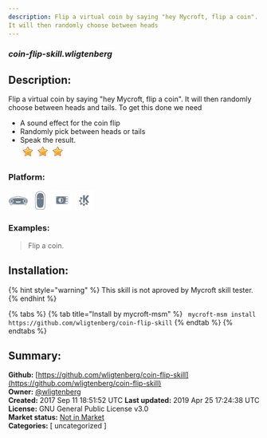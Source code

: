 ```yaml
---
description: Flip a virtual coin by saying "hey Mycroft, flip a coin".
It will then randomly choose between heads
---
```


### _coin-flip-skill.wligtenberg_  
## Description:  
Flip a virtual coin by saying "hey Mycroft, flip a coin".
It will then randomly choose between heads and tails.
To get this done we need
- A sound effect for the coin flip
- Randomly pick between heads or tails
- Speak the result.  
![](../.gitbook/assets/star.png)![](../.gitbook/assets/star.png)![](../.gitbook/assets/star.png)  
  
### Platform:  
 ![Mark I](../.gitbook/assets/mark-1-icon.png)  ![Mark II](../.gitbook/assets/mark-2-icon.png)  ![Picroft](../.gitbook/assets/picroft-icon.png)  ![plasmoid](../.gitbook/assets/kde.png)   
### Examples:  
> Flip a coin.  
  
## Installation:  
{% hint style="warning" %}
This skill is not aproved by Mycroft skill tester.
{% endhint %}
    
{% tabs %}
{% tab title="Install by mycroft-msm" %}
``` mycroft-msm install https://github.com/wligtenberg/coin-flip-skill```
{% endtab %}
  {% endtabs %}
    
## Summary:  
**Github:** [https://github.com/wligtenberg/coin-flip-skill](https://github.com/wligtenberg/coin-flip-skill)  
**Owner:** [@wligtenberg](https://github.com/wligtenberg)  
**Created:** 2017 Sep 11 18:51:52 UTC  **Last updated:** 2019 Apr 25 17:24:38 UTC  
**License:** GNU General Public License v3.0  
**Market status:** [Not in Market](https://market.mycroft.ai/skill/)  
**Categories:** [ uncategorized ]   
